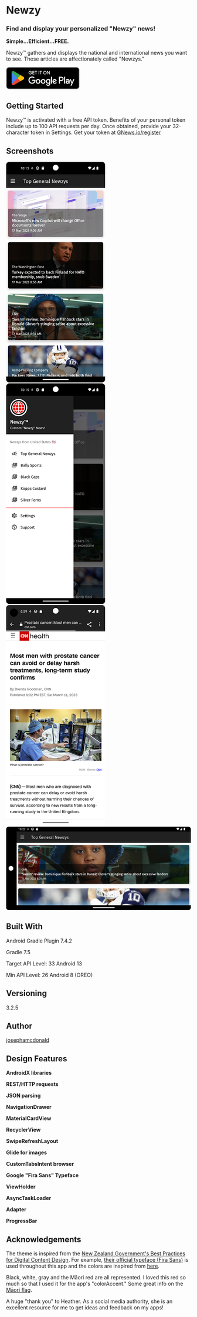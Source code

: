 # Newzy

### Find and display your personalized "Newzy" news!

**Simple...Efficient...FREE.** 

Newzy™ gathers and displays the national and international news you want to see. These articles are affectionately called "Newzys."

[![Image](screenshots/google-play-badge-small.png)](http://newzy.josephamcdonald.com "Get it on Google Play!")

## Getting Started

Newzy™ is activated with a free API token. Benefits of your personal token include up to 100 API requests per day. Once obtained, provide your 32-character token in Settings. Get your token at [GNews.io/register](https://gnews.io/register)

## Screenshots

![Screenshot](screenshots/Screenshot_Main.png) ![Screenshot](screenshots/Screenshot_Drawer.png) ![Screenshot](screenshots/Screenshot_Dest.png) ![Screenshot](screenshots/Screenshot_Land.png)

## Built With

Android Gradle Plugin 7.4.2

Gradle 7.5

Target API Level: 33 Android 13

Min API Level: 26 Android 8 (OREO)

## Versioning

3.2.5

## Author

[josephamcdonald](http://josephamcdonald.com)

## Design Features

**AndroidX libraries**

**REST/HTTP requests**

**JSON parsing**

**NavigationDrawer**

**MaterialCardView**

**RecyclerView**

**SwipeRefreshLayout**

**Glide for images**

**CustomTabsIntent browser**

**Google "Fira Sans" Typeface**

**ViewHolder**

**AsyncTaskLoader**

**Adapter**

**ProgressBar**

## Acknowledgements

The theme is inspired from the [New Zealand Government's Best Practices for Digital Content Design](https://www.govt.nz/about/about-this-website/govt-nz-content-design). For example, [their official typeface (Fira Sans)](https://www.govt.nz/about/about-this-website/style-and-design/typography/#typefaces) is used throughout this app and the colors are inspired from [here](https://www.govt.nz/about/about-this-website/colours-images-and-logos/).

Black, white, gray and the Māori red are all represented. I loved this red so much so that I used it for the app's "colorAccent." Some great info on the [Māori flag](https://nzhistory.govt.nz/media/photo/national-maori-flag).

A huge "thank you" to Heather. As a social media authority, she is an excellent resource for me to get ideas and feedback on my apps!